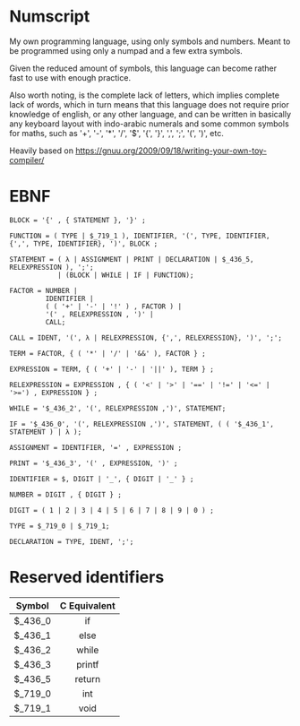 # Numscript
My own programming language, using only symbols and numbers. Meant to be programmed using only a numpad and a few extra symbols.

Given the reduced amount of symbols, this language can become rather fast to use with enough practice.

Also worth noting, is the complete lack of letters, which implies complete lack of words, which in turn means that this language does not require prior knowledge of english, or any other language, and can be written in basically any keyboard layout with indo-arabic numerals and some common symbols for maths, such as '+', '-', '*', '/', '$', '{', '}', ',', ';', '(', ')', etc.

Heavily based on https://gnuu.org/2009/09/18/writing-your-own-toy-compiler/

# EBNF

    BLOCK = '{' , { STATEMENT }, '}' ;

    FUNCTION = ( TYPE | $_719_1 ), IDENTIFIER, '(', TYPE, IDENTIFIER, {',', TYPE, IDENTIFIER}, ')', BLOCK ; 

    STATEMENT = ( λ | ASSIGNMENT | PRINT | DECLARATION | $_436_5, RELEXPRESSION ), ';';
                | (BLOCK | WHILE | IF | FUNCTION);

    FACTOR = NUMBER | 
             IDENTIFIER | 
             ( ( '+' | '-' | '!' ) , FACTOR ) | 
             '(' , RELEXPRESSION , ')' | 
             CALL;

    CALL = IDENT, '(', λ | RELEXPRESSION, {',', RELEXRESSION}, ')', ';';

    TERM = FACTOR, { ( '*' | '/' | '&&' ), FACTOR } ;

    EXPRESSION = TERM, { ( '+' | '-' | '||' ), TERM } ;

    RELEXPRESSION = EXPRESSION , { ( '<' | '>' | '==' | '!=' | '<=' | '>=') , EXPRESSION } ;

    WHILE = '$_436_2', '(', RELEXPRESSION ,')', STATEMENT;

    IF = '$_436_0', '(', RELEXPRESSION ,')', STATEMENT, ( ( '$_436_1', STATEMENT ) | λ );

    ASSIGNMENT = IDENTIFIER, '=' , EXPRESSION ;

    PRINT = '$_436_3', '(' , EXPRESSION, ')' ;

    IDENTIFIER = $, DIGIT | '_', { DIGIT | '_' } ;

    NUMBER = DIGIT , { DIGIT } ;

    DIGIT = ( 1 | 2 | 3 | 4 | 5 | 6 | 7 | 8 | 9 | 0 ) ;

    TYPE = $_719_0 | $_719_1;

    DECLARATION = TYPE, IDENT, ';';


# Reserved identifiers

| Symbol 	        | C Equivalent                          |
|:-----------------:|:-------------------------------------:|
| $_436_0        	|  if        	                        |
| $_436_1       	|  else          	                    |
| $_436_2       	|  while      	                        |
| $_436_3       	|  printf      	                        |
| $_436_5       	|  return      	                        |
| $_719_0       	|  int      	                        |
| $_719_1       	|  void      	                        |

